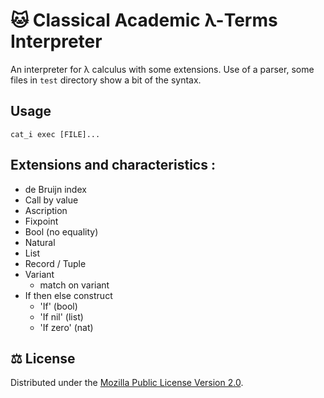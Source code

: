 # 🐱 Classical Academic λ-Terms Interpreter

An interpreter for λ calculus with some extensions.
Use of a parser, some files in `test` directory show a bit of the syntax.

## Usage

`cat_i exec [FILE]...`

## Extensions and characteristics :
- de Bruijn index
- Call by value
- Ascription
- Fixpoint
- Bool (no equality)
- Natural
- List
- Record / Tuple
- Variant
  + match on variant
- If then else construct
  + 'If'       (bool)
  + 'If nil'   (list)
  + 'If zero'  (nat)

## ⚖️  License

Distributed under the [Mozilla Public License Version 2.0](./LICENSE).
